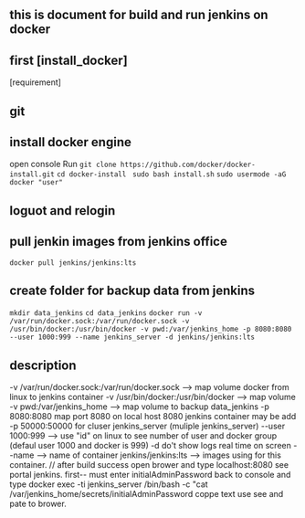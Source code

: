 ## this is document for build and run jenkins on docker
## first [install_docker]
[requirement]
## git
## install docker engine
open console
Run `git clone https://github.com/docker/docker-install.git`
`cd docker-install `
`sudo bash install.sh`
`sudo usermode -aG docker "user"`
## loguot and relogin
## pull jenkin images from jenkins office
`docker pull jenkins/jenkins:lts`
## create folder for backup data from jenkins
`mkdir data_jenkins`
`cd data_jenkins`
`docker run -v  /var/run/docker.sock:/var/run/docker.sock -v /usr/bin/docker:/usr/bin/docker -v pwd:/var/jenkins_home -p 8080:8080 --user 1000:999 --name jenkins_server -d jenkins/jenkins:lts`
## description
-v  /var/run/docker.sock:/var/run/docker.sock --> map volume docker from linux  to jenkins container
-v /usr/bin/docker:/usr/bin/docker --> map volume
-v pwd:/var/jenkins_home --> map volume to backup data_jenkins
-p 8080:8080  map port 8080 on local host  8080 jenkins container
may be add -p 50000:50000 for cluser jenkins_server (muliple jenkins_server)
--user 1000:999  --> use "id" on linux to see number of user and docker group
(defaul user 1000 and docker is 999)
-d do't show logs real time on screen
--name --> name of container
jenkins/jenkins:lts --> images using for this container.
//
after build success
open brower and type localhost:8080
see portal jenkins.
first-- must enter initialAdminPassword
back to console and type
docker exec -ti jenkins_server /bin/bash -c "cat /var/jenkins_home/secrets/initialAdminPassword
coppe text use see and pate to brower.
